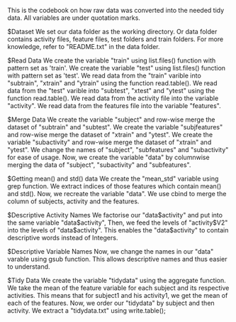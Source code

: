This is the codebook on how raw data was converted into the needed tidy data.
All variables are under quotation marks.

$Dataset
We set our data folder as the working directory.
Or data folder contains activity files, feature files, test folders and train folders.
For more knowledge, refer to "README.txt" in the data folder.

$Read Data
We create the variable "train" using list.files() function with pattern set as 'train'.
We create the variable "test" using list.files() function with pattern set as 'test'.
We read data from the "train" varible into "subtrain", "xtrain" and "ytrain" using the function read.table().
We read data from the "test" varible into "subtest", "xtest" and "ytest" using the function read.table().
We read data from the activity file into the variable "activity".
We read data from the features file into the variable "features".

$Merge Data
We create the variable "subject" and row-wise merge the dataset of "subtrain" and "subtest".
We create the variable "subjfeatures" and row-wise merge the dataset of "xtrain" and "ytest".
We create the variable "subactivity" and row-wise merge the dataset of "xtrain" and "ytest".
We change the names of "subject", "subfeatures" and "subactivity" for ease of usage.
Now, we create the variable "data" by columnwise merging the data of "subject", "subactivity" and "subfeatures".

$Getting mean() and std() data
We create the "mean_std" variable using grep function. We extract indices of those features which contain mean() and std().
Now, we recreate the variable "data". We use cbind to merge the column of subjects, activity and the features.

$Descriptive Activity Names
We factorise our "data$activity" and put into the same variable "data$activity",
Then, we feed the levels of "activity$V2" into the levels of "data$activity". This enables the "data$activity" to contain descriptive words instead of Integers.

$Descriptive Variable Names
Now, we change the names in our "data" varable using gsub function. This allows descriptive names and thus easier to understand.

$Tidy Data
We create the variable "tidydata" using the aggregate function.
We take the mean of the feature variable for each subject and its respective activities. This means that for subject1 and his activity1, we get the mean of each of the features.
Now, we order our "tidydata" by subject and then activity.
We extract a "tidydata.txt" using write.table(); 








